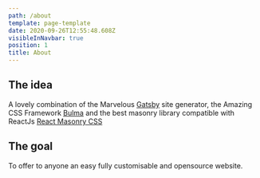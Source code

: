 ```yaml
---
path: /about
template: page-template
date: 2020-09-26T12:55:48.608Z
visibleInNavbar: true
position: 1
title: About
---
```


## The idea

A lovely combination of the Marvelous [Gatsby](https://www.gatsbyjs.com/) site generator, the Amazing CSS Framework [Bulma](https://bulma.io/) and the best masonry library compatible with ReactJs [React Masonry CSS](https://github.com/paulcollett/react-masonry-css)

## The goal

To offer to anyone an easy fully customisable and opensource website.
